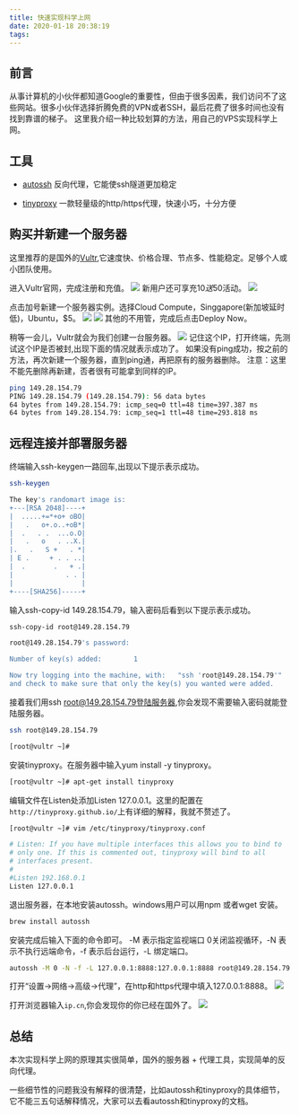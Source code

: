 ```yaml
---
title: 快速实现科学上网
date: 2020-01-18 20:38:19
tags:
---
```


## 前言 
从事计算机的小伙伴都知道Google的重要性，但由于很多因素，我们访问不了这些网站。很多小伙伴选择折腾免费的VPN或者SSH，最后花费了很多时间也没有找到靠谱的梯子。
这里我介绍一种比较划算的方法，用自己的VPS实现科学上网。

## 工具
+ [autossh](https://www.harding.motd.ca/autossh/)
反向代理，它能使ssh隧道更加稳定

+ [tinyproxy](http://tinyproxy.github.io/)
  一款轻量级的http/https代理，快速小巧，十分方便

## 购买并新建一个服务器
这里推荐的是国外的[Vultr](https://www.vultr.com/?ref=8379466-6G),它速度快、价格合理、节点多、性能稳定。足够个人或小团队使用。

进入Vultr官网，完成注册和充值。
![](科学上网/注册.png)
新用户还可享充10$送50$活动。
![](科学上网/充值.png)

点击加号新建一个服务器实例。选择Cloud Compute，Singgapore(新加坡延时低)，Ubuntu，$5。
![](科学上网/实例1.png)
![](科学上网/实例2.png)
其他的不用管，完成后点击Deploy Now。

稍等一会儿，Vultr就会为我们创建一台服务器。
![](科学上网/服务器.png)
记住这个IP，打开终端，先测试这个IP是否被封,出现下面的情况就表示成功了。
如果没有ping成功，按之前的方法，再次新建一个服务器，直到ping通，再把原有的服务器删除。
注意：这里不能先删除再新建，否者很有可能拿到同样的IP。
```bash
ping 149.28.154.79
PING 149.28.154.79 (149.28.154.79): 56 data bytes
64 bytes from 149.28.154.79: icmp_seq=0 ttl=48 time=397.387 ms
64 bytes from 149.28.154.79: icmp_seq=1 ttl=48 time=293.818 ms
```
## 远程连接并部署服务器
终端输入ssh-keygen一路回车,出现以下提示表示成功。
```bash
ssh-keygen

The key's randomart image is:
+---[RSA 2048]----+
|  .....+=*+o+ oBO|
|   .   o+.o..+oB*|
|  .   . .  ...o.O|
|   .   o   . ..X.|
|.   .   S +   . *|
| E .     + . . ..|
|  .       .   + .|
|             . . |
|                 |
+----[SHA256]-----+
```
输入ssh-copy-id 149.28.154.79，输入密码后看到以下提示表示成功。
```bash
ssh-copy-id root@149.28.154.79

root@149.28.154.79's password: 

Number of key(s) added:        1

Now try logging into the machine, with:   "ssh 'root@149.28.154.79'"
and check to make sure that only the key(s) you wanted were added.
```
接着我们用ssh root@149.28.154.79登陆服务器,你会发现不需要输入密码就能登陆服务器。
```bash
ssh root@149.28.154.79

[root@vultr ~]# 
```
安装tinyproxy。在服务器中输入yum install -y tinyproxy。
```bash
[root@vultr ~]# apt-get install tinyproxy
```
编辑文件在Listen处添加Listen 127.0.0.1。这里的配置在`http://tinyproxy.github.io/`上有详细的解释，我就不赘述了。
```bash
[root@vultr ~]# vim /etc/tinyproxy/tinyproxy.conf

# Listen: If you have multiple interfaces this allows you to bind to
# only one. If this is commented out, tinyproxy will bind to all
# interfaces present.
#
#Listen 192.168.0.1
Listen 127.0.0.1
```
退出服务器，在本地安装autossh。windows用户可以用npm 或者wget 安装。
```bash
brew install autossh
```
安装完成后输入下面的命令即可。
-M 表示指定监视端口 0关闭监视循环，-N 表示不执行远端命令，-f 表示后台运行，-L 绑定端口。
```bash
autossh -M 0 -N -f -L 127.0.0.1:8888:127.0.0.1:8888 root@149.28.154.79
```
打开“设置->网络->高级->代理”，在http和https代理中填入127.0.0.1:8888。
![](科学上网/设置.png)

打开浏览器输入`ip.cn`,你会发现你的你已经在国外了。
![](科学上网/ip.png)

## 总结
本次实现科学上网的原理其实很简单，国外的服务器 + 代理工具，实现简单的反向代理。

一些细节性的问题我没有解释的很清楚，比如autossh和tinyproxy的具体细节，它不能三五句话解释情况，大家可以去看autossh和tinyproxy的文档。
